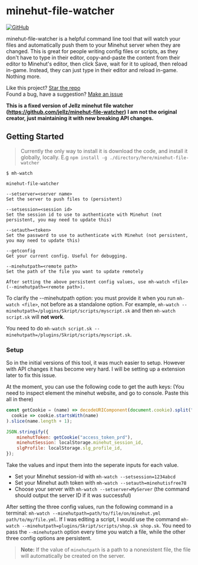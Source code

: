 # minehut-file-watcher
[![GitHub](https://img.shields.io/github/license/RayBytes/minehut-file-watcher.svg?style=flat-square)](https://github.com/RayBytes/minehut-file-watcher)

minehut-file-watcher is a helpful command line tool that will watch your files and automatically push them to your Minehut server when they are changed. This is great for people writing config files or scripts, as they don't have to type in their editor, copy-and-paste the content from their editor to Minehut's editor, then click Save, wait for it to upload, then reload in-game. Instead, they can just type in their editor and reload in-game. Nothing more.

Like this project? [Star the repo](https://github.com/RayBytes/minehut-file-watcher/stargazers)  
Found a bug, have a suggestion? [Make an issue](https://github.com/RayBytes/minehut-file-watcher/issues)  

**This is a fixed version of Jellz minehut file watcher (https://github.com/jellz/minehut-file-watcher)**
**I am not the original creator, just maintaining it with new breaking API changes.**

## Getting Started

> Currently the only way to install it is download the code, and install it globally, locally.
> E.g `npm install -g ./directory/here/minehut-file-watcher`

```
$ mh-watch

minehut-file-watcher

--setserver=<server name>
Set the server to push files to (persistent)

--setsession=<session id>
Set the session id to use to authenticate with Minehut (not persistent, you may need to update this)

--setauth=<token>
Set the password to use to authenticate with Minehut (not persistent, you may need to update this)

--getconfig
Get your current config. Useful for debugging.

--minehutpath=<remote path>
Set the path of the file you want to update remotely

After setting the above persistent config values, use mh-watch <file> (--minehutpath=<remote path>).
```

To clarify the --minehutpath option: you must provide it when you run `mh-watch <file>`, not before as a standalone option. For example, `mh-watch --minehutpath=/plugins/Skript/scripts/myscript.sk` and then `mh-watch script.sk` will **not work**. 

You need to do `mh-watch script.sk --minehutpath=/plugins/Skript/scripts/myscript.sk`.

### Setup

So in the initial versions of this tool, it was much easier to setup. However with API changes it has become very hard.
I will be setting up a extension later to fix this issue.

At the moment, you can use the following code to get the auth keys:
(You need to inspect element the minehut website, and go to console. Paste this all in there)

```javascript
const getCookie = (name) => decodeURIComponent(document.cookie).split("; ").find(
  cookie => cookie.startsWith(name)
).slice(name.length + 1);

JSON.stringify({
    minehutToken: getCookie("access_token_prd"),
    minehutSession: localStorage.minehut_session_id,
    slgProfile: localStorage.slg_profile_id,
});
```
Take the values and input them into the seperate inputs for each value.

- Set your Minehut session-id with `mh-watch --setsession=1234abcd`
- Set your Minehut auth token with `mh-watch --setauth=minehutisfree78`
- Choose your server with `mh-watch --setserver=MyServer` (the command should output the server ID if it was successful)

After setting the three config values, run the following command in a terminal: `mh-watch --minehutpath=path/to/file/on/minehut.yml path/to/my/file.yml`. If I was editing a script, I would use the command `mh-watch --minehutpath=plugins/Skript/scripts/shop.sk shop.sk`. You need to pass the `--minehutpath` option every time you watch a file, while the other three config options are persistent.

> **Note:** If the value of `minehutpath` is a path to a nonexistent file, the file will automatically be created on the server.
